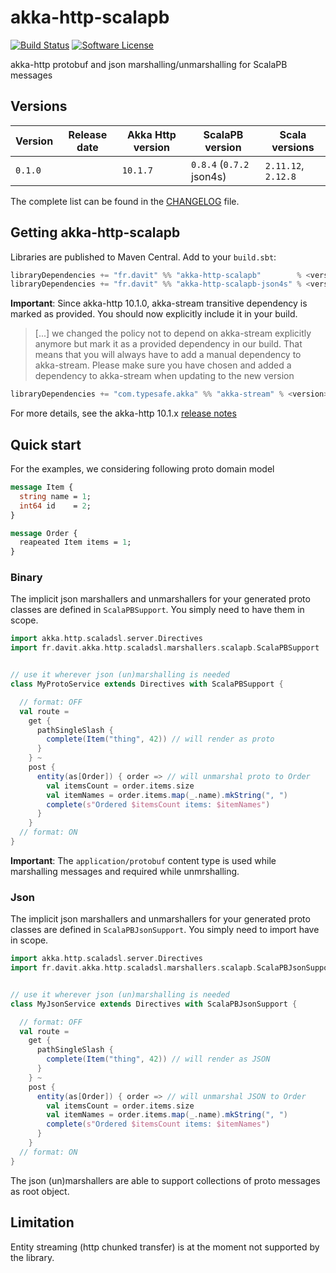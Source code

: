 # akka-http-scalapb

[![Build Status](https://travis-ci.org/RustedBones/akka-http-scalapb.svg?branch=master&style=flat)](https://travis-ci.org/RustedBones/akka-http-scalapb)
[![Software License](https://img.shields.io/badge/license-Apache%202-brightgreen.svg?style=flat)](LICENSE)


akka-http protobuf and json marshalling/unmarshalling for ScalaPB messages


## Versions

| Version | Release date | Akka Http version | ScalaPB version          | Scala versions      |
| ------- | ------------ | ----------------- | ------------------------ | ------------------- |
| `0.1.0` |              | `10.1.7`          | `0.8.4` (`0.7.2` json4s) | `2.11.12`, `2.12.8` |

The complete list can be found in the [CHANGELOG](CHANGELOG.md) file.

## Getting akka-http-scalapb

Libraries are published to Maven Central. Add to your `build.sbt`:

```scala
libraryDependencies += "fr.davit" %% "akka-http-scalapb"        % <version> // binary support
libraryDependencies += "fr.davit" %% "akka-http-scalapb-json4s" % <version> // json support
```

**Important**: Since akka-http 10.1.0, akka-stream transitive dependency is marked as provided. You should now explicitly
include it in your build.

> [...] we changed the policy not to depend on akka-stream explicitly anymore but mark it as a provided dependency in our build. 
That means that you will always have to add a manual dependency to akka-stream. Please make sure you have chosen and 
added a dependency to akka-stream when updating to the new version

```scala
libraryDependencies += "com.typesafe.akka" %% "akka-stream" % <version> // Only Akka 2.5 supported
```

For more details, see the akka-http 10.1.x [release notes](https://doc.akka.io/docs/akka-http/current/release-notes/10.1.x.html)

## Quick start

For the examples, we considering following proto domain model 

```proto
message Item {
  string name = 1;
  int64 id    = 2;
}

message Order {
  reapeated Item items = 1;
}
```

### Binary

The implicit json marshallers and unmarshallers for your generated proto classes are defined in `ScalaPBSupport`. You
simply need to have them in scope.

```scala
import akka.http.scaladsl.server.Directives
import fr.davit.akka.http.scaladsl.marshallers.scalapb.ScalaPBSupport


// use it wherever json (un)marshalling is needed
class MyProtoService extends Directives with ScalaPBSupport {

  // format: OFF
  val route =
    get {
      pathSingleSlash {
        complete(Item("thing", 42)) // will render as proto
      }
    } ~
    post {
      entity(as[Order]) { order => // will unmarshal proto to Order
        val itemsCount = order.items.size
        val itemNames = order.items.map(_.name).mkString(", ")
        complete(s"Ordered $itemsCount items: $itemNames")
      }
    }
  // format: ON
}
```

**Important**: The `application/protobuf` content type is used while marshalling messages and required while unmrshalling.

### Json

The implicit json marshallers and unmarshallers for your generated proto classes are defined in `ScalaPBJsonSupport`. You
simply need to import have in scope.

```scala
import akka.http.scaladsl.server.Directives
import fr.davit.akka.http.scaladsl.marshallers.scalapb.ScalaPBJsonSupport


// use it wherever json (un)marshalling is needed
class MyJsonService extends Directives with ScalaPBJsonSupport {

  // format: OFF
  val route =
    get {
      pathSingleSlash {
        complete(Item("thing", 42)) // will render as JSON
      }
    } ~
    post {
      entity(as[Order]) { order => // will unmarshal JSON to Order
        val itemsCount = order.items.size
        val itemNames = order.items.map(_.name).mkString(", ")
        complete(s"Ordered $itemsCount items: $itemNames")
      }
    }
  // format: ON
}
```

The json (un)marshallers are able to support collections of proto messages as root object.

## Limitation

Entity streaming (http chunked transfer) is at the moment not supported by the library.